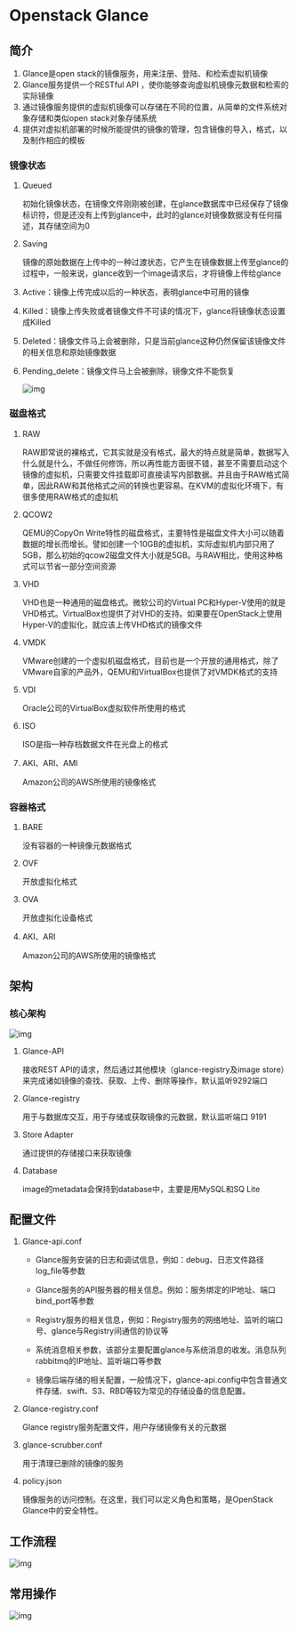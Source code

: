 # Openstack Glance

## 简介

1. Glance是open stack的镜像服务，用来注册、登陆、和检索虚拟机镜像
2. Glance服务提供一个RESTful API ，使你能够查询虚拟机镜像元数据和检索的实际镜像
3. 通过镜像服务提供的虚拟机镜像可以存储在不同的位置，从简单的文件系统对象存储和类似open stack对象存储系统
4. 提供对虚拟机部署的时候所能提供的镜像的管理，包含镜像的导入，格式，以及制作相应的模板

### 镜像状态

1. Queued

   初始化镜像状态，在镜像文件刚刚被创建，在glance数据库中已经保存了镜像标识符，但是还没有上传到glance中，此时的glance对镜像数据没有任何描述，其存储空间为0

2. Saving

   镜像的原始数据在上传中的一种过渡状态，它产生在镜像数据上传至glance的过程中，一般来说，glance收到一个image请求后，才将镜像上传给glance

3. Active：镜像上传完成以后的一种状态，表明glance中可用的镜像

4. Killed：镜像上传失败或者镜像文件不可读的情况下，glance将镜像状态设置成Killed

5. Deleted：镜像文件马上会被删除，只是当前glance这种仍然保留该镜像文件的相关信息和原始镜像数据

6. Pending_delete：镜像文件马上会被删除，镜像文件不能恢复

   ![img](./images/1610676-20200523145052836-69025679.png)

### 磁盘格式

1. RAW

   RAW即常说的裸格式，它其实就是没有格式，最大的特点就是简单，数据写入什么就是什么，不做任何修饰，所以再性能方面很不错，甚至不需要启动这个镜像的虚拟机，只需要文件挂载即可直接读写内部数据。并且由于RAW格式简单，因此RAW和其他格式之间的转换也更容易。在KVM的虚拟化环境下，有很多使用RAW格式的虚拟机

2. QCOW2

   QEMU的CopyOn Write特性的磁盘格式，主要特性是磁盘文件大小可以随着数据的增长而增长。譬如创建一个10GB的虚拟机，实际虚拟机内部只用了5GB，那么初始的qcow2磁盘文件大小就是5GB。与RAW相比，使用这种格式可以节省一部分空间资源

3. VHD

   VHD也是一种通用的磁盘格式。微软公司的Virtual PC和Hyper-V使用的就是VHD格式。VirtualBox也提供了对VHD的支持。如果要在OpenStack上使用Hyper-V的虚拟化，就应该上传VHD格式的镜像文件

4. VMDK

   VMware创建的一个虚拟机磁盘格式，目前也是一个开放的通用格式，除了VMware自家的产品外，QEMU和VirtualBox也提供了对VMDK格式的支持

5. VDI

   Oracle公司的VirtualBox虚拟软件所使用的格式

6. ISO

   ISO是指一种存档数据文件在光盘上的格式

7. AKI、ARI、AMI

   Amazon公司的AWS所使用的镜像格式

### 容器格式

1. BARE

   没有容器的一种镜像元数据格式

2. OVF

   开放虚拟化格式

3. OVA

   开放虚拟化设备格式

4. AKI、ARI

   Amazon公司的AWS所使用的镜像格式


## 架构

### 核心架构

![img](./images/1610676-20200523150905292-596687303.png)

1. Glance-API

   接收REST API的请求，然后通过其他模块（glance-registry及image store）来完成诸如镜像的查找、获取、上传、删除等操作，默认监听9292端口

2. Glance-registry

   用于与数据库交互，用于存储或获取镜像的元数据，默认监听端口 9191

3. Store Adapter

   通过提供的存储接口来获取镜像

4. Database

   image的metadata会保持到database中，主要是用MySQL和SQ Lite



## 配置文件

1. Glance-api.conf

   - Glance服务安装的日志和调试信息，例如：debug、日志文件路径log_file等参数

   - Glance服务的API服务器的相关信息。例如：服务绑定的IP地址、端口bind_port等参数
   - Registry服务的相关信息，例如：Registry服务的网络地址、监听的端口号、glance与Registry间通信的协议等
   - 系统消息相关参数，该部分主要配置glance与系统消息的收发。消息队列rabbitmq的IP地址、监听端口等参数
   - 镜像后端存储的相关配置，一般情况下，glance-api.config中包含普通文件存储、swift、S3、RBD等较为常见的存储设备的信息配置。

2. Glance-registry.conf

   Glance registry服务配置文件，用户存储镜像有关的元数据

3. glance-scrubber.conf

   用于清理已删除的镜像的服务

4. policy.json

   镜像服务的访问控制。在这里，我们可以定义角色和策略，是OpenStack Glance中的安全特性。

## 工作流程

![img](./images/1610676-20200523154140443-1817766473.png)



## 常用操作

![img](./images/1610676-20200523154443765-1655498412.png)
